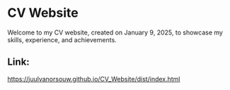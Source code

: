 # CV Website
Welcome to my CV website, created on January 9, 2025, to showcase my skills, experience, and achievements.

## Link:
https://juulvanorsouw.github.io/CV_Website/dist/index.html